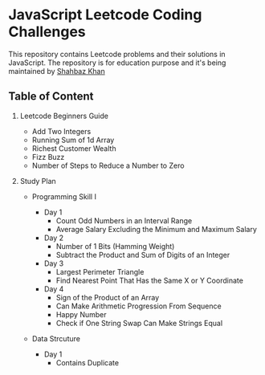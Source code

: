 # JavaScript Leetcode Coding Challenges

This repository contains Leetcode problems and their solutions in JavaScript.
The repository is for education purpose and it's being maintained by [Shahbaz Khan](https://www.shahbazkhan.in)

## Table of Content

1. Leetcode Beginners Guide
    - Add Two Integers 
    - Running Sum of 1d Array
    - Richest Customer Wealth
    - Fizz Buzz
    - Number of Steps to Reduce a Number to Zero

2. Study Plan
    - Programming Skill I
        - Day 1
            - Count Odd Numbers in an Interval Range
            - Average Salary Excluding the Minimum and Maximum Salary
        - Day 2
            - Number of 1 Bits (Hamming Weight)
            - Subtract the Product and Sum of Digits of an Integer
        - Day 3
            - Largest Perimeter Triangle
            - Find Nearest Point That Has the Same X or Y Coordinate
        - Day 4
            - Sign of the Product of an Array
            - Can Make Arithmetic Progression From Sequence
            - Happy Number
            - Check if One String Swap Can Make Strings Equal
    
    - Data Strcuture
        - Day 1
            - Contains Duplicate

